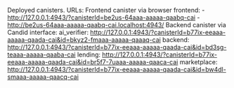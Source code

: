 Deployed canisters.
URLs:
  Frontend canister via browser
    frontend:
      - http://127.0.0.1:4943/?canisterId=be2us-64aaa-aaaaa-qaabq-cai
      - http://be2us-64aaa-aaaaa-qaabq-cai.localhost:4943/
  Backend canister via Candid interface:
    ai_verifier: http://127.0.0.1:4943/?canisterId=b77ix-eeaaa-aaaaa-qaada-cai&id=bkyz2-fmaaa-aaaaa-qaaaq-cai
    backend: http://127.0.0.1:4943/?canisterId=b77ix-eeaaa-aaaaa-qaada-cai&id=bd3sg-teaaa-aaaaa-qaaba-cai
    lending: http://127.0.0.1:4943/?canisterId=b77ix-eeaaa-aaaaa-qaada-cai&id=br5f7-7uaaa-aaaaa-qaaca-cai
    marketplace: http://127.0.0.1:4943/?canisterId=b77ix-eeaaa-aaaaa-qaada-cai&id=bw4dl-smaaa-aaaaa-qaacq-cai